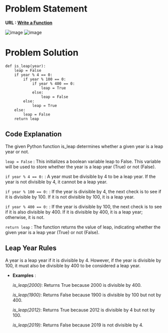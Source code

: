 # Problem Statement 
**URL : [Write a Function](https://www.hackerrank.com/challenges/write-a-function/problem?isFullScreen=true)**

![image](https://github.com/JawadSher/Python_Problems-HackerRank/assets/158135119/948fe625-a954-4995-99d8-0e04ad2860c7)
![image](https://github.com/JawadSher/Python_Problems-HackerRank/assets/158135119/d3ff1629-f71a-43e2-9a6b-974a2e9cd11b)


# Problem Solution 
```
def is_leap(year):
    leap = False
    if year % 4 == 0:
        if year % 100 == 0:
            if year % 400 == 0:
                leap = True
            else:
                leap = False
        else:
            leap = True
    else:
        leap = False
    return leap
```

## Code Explanation
The given Python function is_leap determines whether a given year is a leap year or not.

```leap = False``` : This initializes a boolean variable leap to False. This variable will be used to store whether the year is a leap year (True) or not (False).

```if year % 4 == 0:``` : A year must be divisible by 4 to be a leap year. If the year is not divisible by 4, it cannot be a leap year.

```if year % 100 == 0:``` : If the year is divisible by 4, the next check is to see if it is divisible by 100. If it is not divisible by 100, it is a leap year.

```if year % 400 == 0:``` : If the year is divisible by 100, the next check is to see if it is also divisible by 400. If it is divisible by 400, it is a leap year; otherwise, it is not.

```return leap``` : The function returns the value of leap, indicating whether the given year is a leap year (True) or not (False).

## Leap Year Rules
  A year is a leap year if it is divisible by 4. However, if the year is divisible by 100, it must also be divisible by 400 to be considered a leap year.
  - **Examples** :
    
      *is_leap(2000)*: Returns True because 2000 is divisible by 400.
    
      *is_leap(1900)*: Returns False because 1900 is divisible by 100 but not by 400.
    
      *is_leap(2012)*: Returns True because 2012 is divisible by 4 but not by 100.
    
      *is_leap(2019)*: Returns False because 2019 is not divisible by 4.

